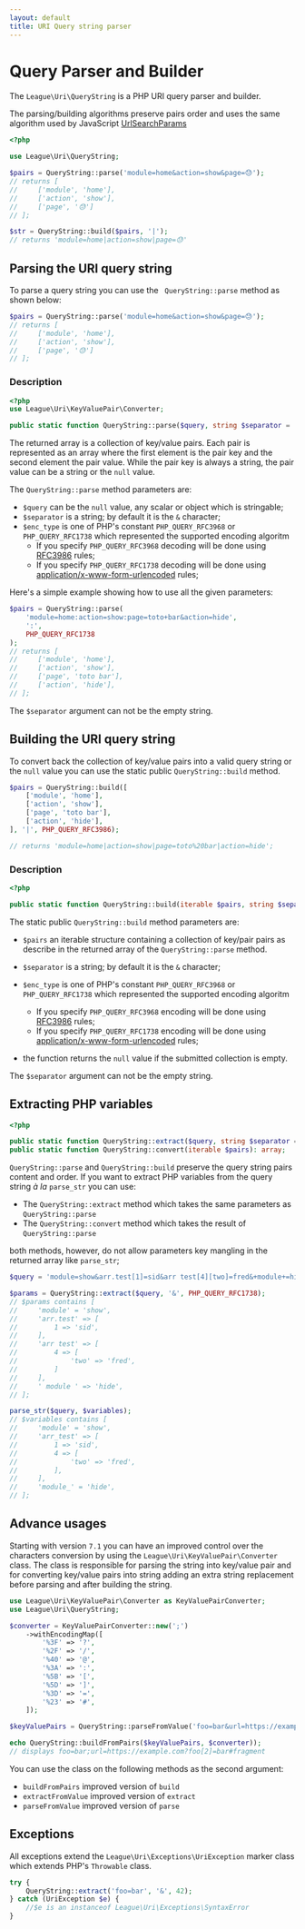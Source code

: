 ```yaml
---
layout: default
title: URI Query string parser
---
```


Query Parser and Builder
=======

The `League\Uri\QueryString` is a PHP URI query parser and builder.

<p class="message-notice">The parsing/building algorithms preserve pairs order and uses the same algorithm used by
JavaScript <a href="https://developer.mozilla.org/en-US/docs/Web/API/URLSearchParams/URLSearchParams">UrlSearchParams</a></p>

```php
<?php

use League\Uri\QueryString;

$pairs = QueryString::parse('module=home&action=show&page=😓');
// returns [
//     ['module', 'home'],
//     ['action', 'show'],
//     ['page', '😓']
// ];

$str = QueryString::build($pairs, '|');
// returns 'module=home|action=show|page=😓'
```

## Parsing the URI query string

To parse a query string you can use the ` QueryString::parse` method as shown below:

```php
$pairs = QueryString::parse('module=home&action=show&page=😓');
// returns [
//     ['module', 'home'],
//     ['action', 'show'],
//     ['page', '😓']
// ];
```

### Description

```php
<?php
use League\Uri\KeyValuePair\Converter;

public static function QueryString::parse($query, string $separator = '&', int $enc_type = PHP_QUERY_RFC3986): array;
```

The returned array is a collection of key/value pairs. Each pair is represented as an array where the first element is the pair key and the second element the pair value. While the pair key is always a string, the pair value can be a string or the `null` value.

The `QueryString::parse` method parameters are:

- `$query` can be the `null` value, any scalar or object which is stringable;
- `$separator` is a string; by default it is the `&` character;
- `$enc_type` is one of PHP's constant `PHP_QUERY_RFC3968` or `PHP_QUERY_RFC1738` which represented the supported encoding algoritm
    - If you specify `PHP_QUERY_RFC3968` decoding will be done using [RFC3986](https://tools.ietf.org/html/rfc3986#section-3.4) rules;
    - If you specify `PHP_QUERY_RFC1738` decoding will be done using [application/x-www-form-urlencoded](https://url.spec.whatwg.org/#urlencoded-parsing) rules;

Here's a simple example showing how to use all the given parameters:

```php
$pairs = QueryString::parse(
    'module=home:action=show:page=toto+bar&action=hide',
    ':',
    PHP_QUERY_RFC1738
);
// returns [
//     ['module', 'home'],
//     ['action', 'show'],
//     ['page', 'toto bar'],
//     ['action', 'hide'],
// ];
```

<p class="message-warning">The <code>$separator</code> argument can not be the empty string.</p>

## Building the URI query string

To convert back the collection of key/value pairs into a valid query string or the `null` value you can use the static public `QueryString::build` method.

```php
$pairs = QueryString::build([
    ['module', 'home'],
    ['action', 'show'],
    ['page', 'toto bar'],
    ['action', 'hide'],
], '|', PHP_QUERY_RFC3986);

// returns 'module=home|action=show|page=toto%20bar|action=hide';
```

### Description

```php
<?php

public static function QueryString::build(iterable $pairs, string $separator = '&', int $enc_type = PHP_QUERY_RFC3986): ?string;
```

The static public `QueryString::build` method parameters are:

- `$pairs` an iterable structure containing a collection of key/pair pairs as describe in the returned array of the `QueryString::parse` method.
- `$separator` is a string; by default it is the `&` character;
- `$enc_type` is one of PHP's constant `PHP_QUERY_RFC3968` or `PHP_QUERY_RFC1738` which represented the supported encoding algoritm
    - If you specify `PHP_QUERY_RFC3968` encoding will be done using [RFC3986](https://tools.ietf.org/html/rfc3986#section-3.4) rules;
    - If you specify `PHP_QUERY_RFC1738` encoding will be done using [application/x-www-form-urlencoded](https://url.spec.whatwg.org/#urlencoded-parsing) rules;

- the function returns the `null` value if the submitted collection is empty.

<p class="message-warning">The <code>$separator</code> argument can not be the empty string.</p>

## Extracting PHP variables

```php
<?php

public static function QueryString::extract($query, string $separator = '&', int $enc_type = PHP_QUERY_RFC3986): array;
public static function QueryString::convert(iterable $pairs): array;
```

`QueryString::parse` and `QueryString::build` preserve the query string pairs content and order. If you want to extract PHP variables from the query string *à la* `parse_str` you can use:

- The `QueryString::extract` method which takes the same parameters as `QueryString::parse`
- The `QueryString::convert` method which takes the result of `QueryString::parse`

both methods, however, do not allow parameters key mangling in the returned array like  `parse_str`;

```php
$query = 'module=show&arr.test[1]=sid&arr test[4][two]=fred&+module+=hide';

$params = QueryString::extract($query, '&', PHP_QUERY_RFC1738);
// $params contains [
//     'module' = 'show',
//     'arr.test' => [
//         1 => 'sid',
//     ],
//     'arr test' => [
//         4 => [
//             'two' => 'fred',
//         ]
//     ],
//     ' module ' => 'hide',
// ];

parse_str($query, $variables);
// $variables contains [
//     'module' = 'show',
//     'arr_test' => [
//         1 => 'sid',
//         4 => [
//             'two' => 'fred',
//         ],
//     ],
//     'module_' = 'hide',
// ];
```

## Advance usages

Starting with version <code>7.1</code> you can have an improved control over the characters conversion
by using the `League\Uri\KeyValuePair\Converter` class. The class is responsible for parsing the string into key/value
pair and for converting key/value pairs into string adding an extra string replacement before parsing and 
after building the string.

```php
use League\Uri\KeyValuePair\Converter as KeyValuePairConverter;
use League\Uri\QueryString;

$converter = KeyValuePairConverter::new(';')
    ->withEncodingMap([
        '%3F' => '?',
        '%2F' => '/',
        '%40' => '@',
        '%3A' => ':',
        '%5B' => '[',
        '%5D' => ']',
        '%3D' => '=',
        '%23' => '#',
    ]);

$keyValuePairs = QueryString::parseFromValue('foo=bar&url=https://example.com?foo[2]=bar#fragment');

echo QueryString::buildFromPairs($keyValuePairs, $converter));
// displays foo=bar;url=https://example.com?foo[2]=bar#fragment
```

You can use the class on the following methods as the second argument:

- `buildFromPairs` improved version of `build`
- `extractFromValue` improved version of `extract`
- `parseFromValue` improved version of `parse`

## Exceptions

All exceptions extend the `League\Uri\Exceptions\UriException` marker class which extends PHP's `Throwable` class.

```php
try {
    QueryString::extract('foo=bar', '&', 42);
} catch (UriException $e) {
    //$e is an instanceof League\Uri\Exceptions\SyntaxError
}
```
